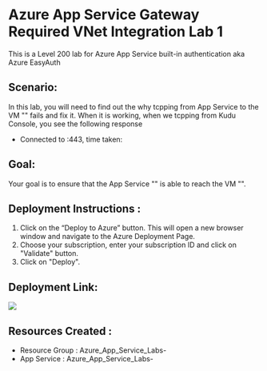 # Azure App Service Gateway Required VNet Integration  Lab 1

This is a Level 200 lab for Azure App Service built-in authentication aka Azure EasyAuth  

## Scenario:
In this lab, you will need to find out the why tcpping from App Service to the VM "" fails and fix it. 
When it is working, when we tcpping from Kudu Console, you see the following response
- Connected to <private IP of VM>:443, time taken: <time in ms>

## Goal:
Your goal is to ensure that the App Service "" is able to reach the VM "". 

## Deployment Instructions :
1.	Click on the “Deploy to Azure” button. 
   This will open a new browser window and navigate to the Azure Deployment Page. <br>
2.	Choose your subscription, enter your subscription ID and click on "Validate" button. <br>
3.	Click on "Deploy". <br>

## Deployment Link:
<a href="https://portal.azure.com/#create/Microsoft.Template/uri/https%3A%2F%2Fraw.githubusercontent.com%2Fvijaysaayi%2FAzure-App-Service-Labs%2Fmain%2FConfig%2FVNet%2520Integration%2FGateway%2520Required%2Ftemplate.json" target="_blank">
    <img src="https://azurecomcdn.azureedge.net/mediahandler/acomblog/media/Default/blog/deploybutton.png"/>
</a> 

## Resources Created : 
- Resource  Group  : Azure_App_Service_Labs-<alias>
- App Service      : Azure_App_Service_Labs-<alias>







